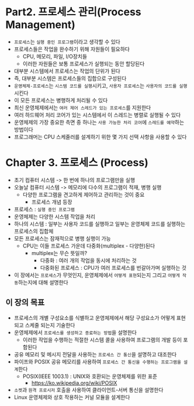 # Part2. 프로세스 관리(Process Management)

- `프로세스`는 `실행 중인 프로그램`이라고 생각할 수 있다
- 프로세스들은 작업을 완수하기 위해 자원들이 필요하다
  - CPU, 메모리, 파일, I/O장치들
  - 이러한 자원들은 보통 프로세스가 실행되는 동안 할당된다
- 대부분 시스템에서 프로세스는 작업의 단위가 된다
- 즉, 대부분 시스템은 프로세스들의 집합으로 구성된다
- `운영체제-프로세스`는 `시스템 코드를 실행`시키고, `사용자 프로세스`는 `사용자의 코드를 실행`시킨다
- 이 모든 프로세스는 병행하게 처리될 수 있다
- 최신 운영체제에서는 `여러 제어 스레드가 있는 프로세스`를 지원한다
- 여러 하드웨어 처리 코어가 있는 시스템에서 이 스레드는 병렬로 실행될 수 있다
- 운영체제의 가장 중요한 측면 중 하나는 `사용 가능한 처리 코어`에 `스레드를 예약`하는 방법이다
- 프로그래머는 CPU 스케줄러를 설계하기 위한 몇 가지 선택 사항을 사용할 수 있다

# Chapter 3. 프로세스 (Process)

- 초기 컴퓨터 시스템 -> 한 번에 하나의 프로그램만을 실행
- 오늘날 컴퓨터 시스템 -> 메모리에 다수의 프로그램이 적재, 병행 실행
  - 다양한 프로그램을 견고하게 제어하고 관리하는 것이 중요
    - 프로세스 개념 등장
- 프로세스 : `실행 중인 프로그램`
- 운영체제는 다양한 시스템 작업을 처리
- 하나의 시스템 : 일부는 사용자 코드를 실행하고 일부는 운영체제 코드를 실행하는 프로세스의 집합체
- 모든 프로세스는 잠재적으로 병행 실행이 가능
  - CPU는 이들 프로세스 가운데 다중화(multiplex - 다양한)된다
    - multiplex는 무슨 뜻일까?
      - 다중화 : 여러 개의 작업을 동시에 처리하는 것
      - 다중화된 프로세스 : CPU가 여러 프로세스를 번갈아가며 실행하는 것
- 이 장에서는 `프로세스`가 무엇인지, 운영체제에서 `어떻게 표현`되는지 그리고 `어떻게 작동`하는지에 대해 설명한다

## 이 장의 목표

- 프로세스의 개별 구성요소를 식별하고 운영체제에서 해당 구성요소가 어떻게 표현되고 스케줄 되는지 기술한다
- 운영체제에서 `프로세스를 생성하고 종료하는 방법`을 설명한다
  - 이러한 작업을 수행하는 적절한 시스템 콜을 사용하여 프로그램의 개발 등이 포함된다
- 공유 메모리 및 메시지 전달을 사용하는 `프로세스 간 통신`을 설명하고 대조한다
- 파이프와 POSIX 공유 메모리를 사용하여 `프로세스 간 통신을 수행하는 프로그램을 설계`한다
  - POSIX(IEEE 1003.1) : UNIX와 호환되는 운영체제를 위한 표준
    - https://ko.wikipedia.org/wiki/POSIX
- `소켓`과 `원격 프로시저` 호출을 사용하여 클라이언트-서버 통신을 설명한다
- Linux 운영체제와 상호 작용하는 커널 모듈을 설계한다
